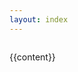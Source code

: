 ```yaml
---
layout: index
---
```


<style>ul{margin-top:0;}/p{}.jumbotron { text-align: center; padding: 2rem 1rem; padding-bottom: 0; margin-bottom: 2rem; border-radius: 0; background-color: #fff; position: relative; border-bottom: 1px solid #e0e1e3; }

.jumbotron:before { position: absolute; z-index: -1; width: 99%; bottom: 0; height: 10px; left: .5%; border-radius: 100px / 2px; box-shadow: 0 0 6px rgba(0, 0, 0, 0.1); content: ''; }

.container-fluid { -webkit-columns: 3 350px; -moz-columns: 3 350px; columns: 3 350px; -webkit-column-rule: 1px dotted #ddd; -moz-column-rule: 1px dotted #ddd; column-rule: 1px dotted #ddd; }

.columned-list li { -webkit-column-break-inside: avoid; page-break-inside: avoid; break-inside: avoid; }

.people-list div { -webkit-column-break-inside: avoid; page-break-inside: avoid; break-inside: avoid; }</style>

<div class="container-fluid columned-list">
  
  {{content}}
  
</div>

